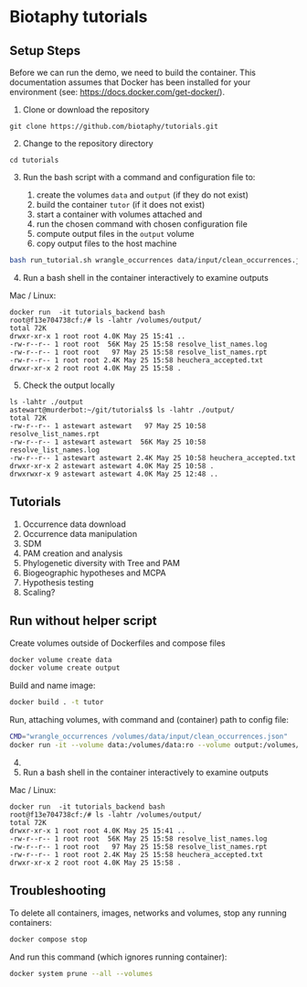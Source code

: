 # Biotaphy tutorials

## Setup Steps

Before we can run the demo, we need to build the container.  This documentation
assumes that Docker has been installed for your environment 
(see: https://docs.docker.com/get-docker/).

1. Clone or download the repository

```commandline
git clone https://github.com/biotaphy/tutorials.git
```

2. Change to the repository directory

```commandline
cd tutorials
```

3. Run the bash script with a command and configuration file to:

   1. create the volumes `data` and `output` (if they do not exist) 
   2. build the container `tutor` (if it does not exist) 
   3. start a container with volumes attached and 
   4. run the chosen command with chosen configuration file
   5. compute output files in the `output` volume
   6. copy output files to the host machine

```zsh
bash run_tutorial.sh wrangle_occurrences data/input/clean_occurrences.json
```

4. Run a bash shell in the container interactively to examine outputs

Mac / Linux:

```commandline
docker run  -it tutorials_backend bash
root@f13e704738cf:/# ls -lahtr /volumes/output/
total 72K
drwxr-xr-x 1 root root 4.0K May 25 15:41 ..
-rw-r--r-- 1 root root  56K May 25 15:58 resolve_list_names.log
-rw-r--r-- 1 root root   97 May 25 15:58 resolve_list_names.rpt
-rw-r--r-- 1 root root 2.4K May 25 15:58 heuchera_accepted.txt
drwxr-xr-x 2 root root 4.0K May 25 15:58 .
```

5. Check the output locally

```commandline
ls -lahtr ./output
astewart@murderbot:~/git/tutorials$ ls -lahtr ./output/
total 72K
-rw-r--r-- 1 astewart astewart   97 May 25 10:58 resolve_list_names.rpt
-rw-r--r-- 1 astewart astewart  56K May 25 10:58 resolve_list_names.log
-rw-r--r-- 1 astewart astewart 2.4K May 25 10:58 heuchera_accepted.txt
drwxr-xr-x 2 astewart astewart 4.0K May 25 10:58 .
drwxrwxr-x 9 astewart astewart 4.0K May 25 12:48 ..
```

[//]: # (or Windows:)
[//]: # (```commandline)
[//]: # (docker run -v %cd%/data:/demo -it dc_demo bash)
[//]: # (```)


## Tutorials

1. Occurrence data download
2. Occurrence data manipulation
3. SDM
4. PAM creation and analysis
5. Phylogenetic diversity with Tree and PAM
6. Biogeographic hypotheses and MCPA
7. Hypothesis testing
8. Scaling?


## Run without helper script

Create volumes outside of Dockerfiles and compose files

```zsh
docker volume create data
docker volume create output
```

Build and name image:

```zsh
docker build . -t tutor
```

Run, attaching volumes, with command and (container) path to config file:

```zsh
CMD="wrangle_occurrences /volumes/data/input/clean_occurrences.json"
docker run -it --volume data:/volumes/data:ro --volume output:/volumes/output tutor $CMD
```
4. 
5. Run a bash shell in the container interactively to examine outputs

Mac / Linux:

```commandline
docker run  -it tutorials_backend bash
root@f13e704738cf:/# ls -lahtr /volumes/output/
total 72K
drwxr-xr-x 1 root root 4.0K May 25 15:41 ..
-rw-r--r-- 1 root root  56K May 25 15:58 resolve_list_names.log
-rw-r--r-- 1 root root   97 May 25 15:58 resolve_list_names.rpt
-rw-r--r-- 1 root root 2.4K May 25 15:58 heuchera_accepted.txt
drwxr-xr-x 2 root root 4.0K May 25 15:58 .
```

## Troubleshooting

To delete all containers, images, networks and volumes, stop any running
containers:

```zsh
docker compose stop
```

And run this command (which ignores running container):

```zsh
docker system prune --all --volumes
```

